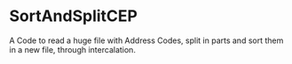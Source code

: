 # SortAndSplitCEP
A Code to read a huge file with Address Codes, split in parts and sort them in a new file, through intercalation.
